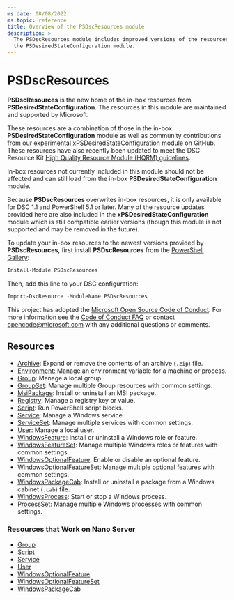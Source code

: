 ```yaml
---
ms.date: 08/08/2022
ms.topic: reference
title: Overview of the PSDscResources module
description: >
  The PSDscResources module includes improved versions of the resources found in earlier versions of
  the PSDesiredStateConfiguration module.
---
```


# PSDscResources

**PSDscResources** is the new home of the in-box resources from **PSDesiredStateConfiguration**. The
resources in this module are maintained and supported by Microsoft.

These resources are a combination of those in the in-box **PSDesiredStateConfiguration** module as
well as community contributions from our experimental [xPSDesiredStateConfiguration][1] module on
GitHub. These resources have also recently been updated to meet the DSC Resource Kit
[High Quality Resource Module (HQRM) guidelines][2].

In-box resources not currently included in this module should not be affected and can still load
from the in-box **PSDesiredStateConfiguration** module.

Because **PSDscResources** overwrites in-box resources, it is only available for DSC 1.1 and
PowerShell 5.1 or later. Many of the resource updates provided here are also included in the
**xPSDesiredStateConfiguration** module which is still compatible earlier versions (though this
module is not supported and may be removed in the future).

To update your in-box resources to the newest versions provided by **PSDscResources**, first install
**PSDscResources** from the [PowerShell Gallery][3]:

```powershell
Install-Module PSDscResources
```

Then, add this line to your DSC configuration:

```powershell
Import-DscResource -ModuleName PSDscResources
```

This project has adopted the [Microsoft Open Source Code of Conduct][4]. For more information see
the [Code of Conduct FAQ][5] or contact [opencode@microsoft.com][6] with any additional questions or
comments.

## Resources

- [Archive][7]: Expand or remove the contents of an archive (`.zip`) file.
- [Environment][8]: Manage an environment variable for a machine or process.
- [Group][9]: Manage a local group.
- [GroupSet][10]: Manage multiple Group resources with common settings.
- [MsiPackage][11]: Install or uninstall an MSI package.
- [Registry][12]: Manage a registry key or value.
- [Script][13]: Run PowerShell script blocks.
- [Service][14]: Manage a Windows service.
- [ServiceSet][15]: Manage multiple services with common settings.
- [User][16]: Manage a local user.
- [WindowsFeature][17]: Install or uninstall a Windows role or feature.
- [WindowsFeatureSet][18]: Manage multiple Windows roles or features with common settings.
- [WindowsOptionalFeature][19]: Enable or disable an optional feature.
- [WindowsOptionalFeatureSet][20]: Manage multiple optional features with common settings.
- [WindowsPackageCab][21]: Install or uninstall a package from a Windows cabinet (`.cab`) file.
- [WindowsProcess][22]: Start or stop a Windows process.
- [ProcessSet][23]: Manage multiple Windows processes with common settings.

### Resources that Work on Nano Server

- [Group][9]
- [Script][13]
- [Service][14]
- [User][16]
- [WindowsOptionalFeature][19]
- [WindowsOptionalFeatureSet][20]
- [WindowsPackageCab][21]

<!-- Reference Links -->

[1]: https://github.com/PowerShell/xPSDesiredStateConfiguration
[2]: https://github.com/PowerShell/DscResources/blob/master/HighQualityModuleGuidelines.md
[3]: https://powershellgallery.com
[4]: https://opensource.microsoft.com/codeofconduct/
[5]: https://opensource.microsoft.com/codeofconduct/faq/
[6]: mailto:opencode@microsoft.com
[7]: Resources/Archive/Archive.md
[8]: Resources/Environment/Environment.md
[9]: Resources/Group/Group.md
[10]: Resources/GroupSet/GroupSet.md
[11]: Resources/MsiPackage/MsiPackage.md
[12]: Resources/Registry/Registry.md
[13]: Resources/Script/Script.md
[14]: Resources/Service/Service.md
[15]: Resources/ServiceSet/ServiceSet.md
[16]: Resources/User/User.md
[17]: Resources/WindowsFeature/WindowsFeature.md
[18]: Resources/WindowsFeatureSet/WindowsFeatureSet.md
[19]: Resources/WindowsOptionalFeature/WindowsOptionalFeature.md
[20]: Resources/WindowsOptionalFeatureSet/WindowsOptionalFeatureSet.md
[21]: Resources/WindowsPackageCab/WindowsPackageCab.md
[22]: Resources/WindowsProcess/WindowsProcess.md
[23]: Resources/ProcessSet/ProcessSet.md
